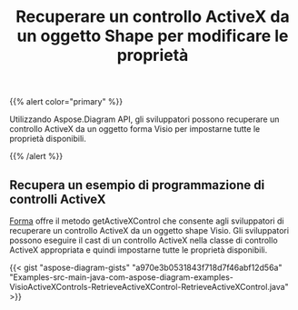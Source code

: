 ﻿---
title: Recuperare un controllo ActiveX da un oggetto Shape per modificare le proprietà
type: docs
weight: 20
url: /it/java/retrieve-an-activex-control-from-a-shape-object-to-modify-properties/
---
{{% alert color="primary" %}} 

Utilizzando Aspose.Diagram API, gli sviluppatori possono recuperare un controllo ActiveX da un oggetto forma Visio per impostarne tutte le proprietà disponibili.

{{% /alert %}} 
## **Recupera un esempio di programmazione di controlli ActiveX**
[Forma](https://reference.aspose.com/diagram/java/com.aspose.diagram/shape) offre il metodo getActiveXControl che consente agli sviluppatori di recuperare un controllo ActiveX da un oggetto shape Visio. Gli sviluppatori possono eseguire il cast di un controllo ActiveX nella classe di controllo ActiveX appropriata e quindi impostarne tutte le proprietà disponibili.

{{< gist "aspose-diagram-gists" "a970e3b0531843f718d7f46abf12d56a" "Examples-src-main-java-com-aspose-diagram-examples-VisioActiveXControls-RetrieveActiveXControl-RetrieveActiveXControl.java" >}}
